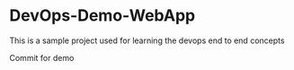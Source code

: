 # DevOps-Demo-WebApp
This is a sample project used for learning the devops end to end concepts

Commit for demo

